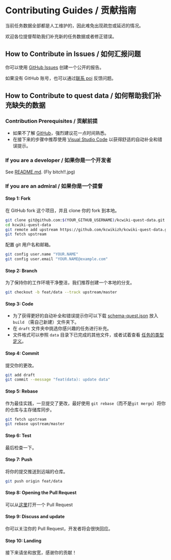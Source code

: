 # Contributing Guides / 贡献指南

当前任务数据全部都是人工维护的，因此难免出现疏忽或延迟的情况。

欢迎各位提督帮助我们补充新的任务数据或者修正错误。

## How to Contribute in Issues / 如何汇报问题

你可以使用 [GitHub Issues](https://github.com/kcwikizh/kcwiki-quest-data/issues) 创建一个公开的报告。

如果没有 GitHub 账号，也可以通过[联系 poi](https://github.com/poooi/poi#contact-us) 反馈问题。

## How to Contribute to quest data / 如何帮助我们补充缺失的数据

### Contribution Prerequisites / 贡献前提

- 如果不了解 [GitHub](https://guides.github.com/activities/hello-world/)，强烈建议花一点时间熟悉。
- 在接下来的步骤中推荐使用 [Visual Studio Code](https://code.visualstudio.com/) 以获得舒适的自动补全和错误提示。

### If you are a developer / 如果你是一个开发者

See [README.md](README.md). (Fly bitch!!.jpg)

### If you are an admiral / 如果你是一个提督

#### Step 1: Fork

在 GitHub fork 这个项目，并且 clone 你的 fork 到本地。

```sh
git clone git@github.com:$(YOUR_GITHUB_USERNAME)/kcwiki-quest-data.git
cd kcwiki-quest-data
git remote add upstream https://github.com/kcwikizh/kcwiki-quest-data.git
git fetch upstream
```

配置 git 用户名和邮箱。

```sh
git config user.name "YOUR.NAME"
git config user.email "YOUR.NAME@example.com"
```

#### Step 2: Branch

为了保持你的工作环境干净整洁，我们推荐创建一个本地的分支。

```sh
git checkout -b feat/data --track upstream/master
```

#### Step 3: Code

- 为了获得更好的自动补全和错误提示你可以下载 [schema-quest.json](https://github.com/kcwikizh/kcwiki-quest-data/raw/gh-pages/schema-quest.json) 放入`build` （需自己新建）文件夹下。
- 在 `draft` 文件夹中挑选你感兴趣的任务进行补充。
- 文件格式可以参照 `data` 目录下已完成的其他文件，或者试着查看 [任务的类型定义](types/index.ts)。

#### Step 4: Commit

提交你的更改。

```sh
git add draft
git commit --message "feat(data): update data"
```

#### Step 5: Rebase

作为最佳实践，一旦提交了更改，最好使用 `git rebase`（而不是`git merge`）将你的仓库与主存储库同步。

```sh
git fetch upstream
git rebase upstream/master
```

#### Step 6: Test

最后检查一下。

#### Step 7: Push

将你的提交推送到远端的仓库。

```sh
git push origin feat/data
```

#### Step 8: Opening the Pull Request

可以从[这里](https://github.com/kcwikizh/kcwiki-quest-data/pulls)打开一个 Pull Request

#### Step 9: Discuss and update

你可以关注你的 Pull Request，开发者将会很快回应。

#### Step 10: Landing

接下来请坐和放宽，感谢你的贡献！
